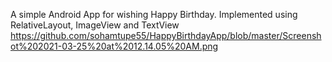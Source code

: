 A simple Android App for wishing Happy Birthday.
Implemented using RelativeLayout, ImageView and TextView
https://github.com/sohamtupe55/HappyBirthdayApp/blob/master/Screenshot%202021-03-25%20at%2012.14.05%20AM.png
